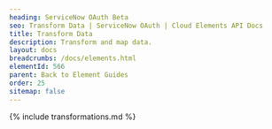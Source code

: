 ```yaml
---
heading: ServiceNow OAuth Beta
seo: Transform Data | ServiceNow OAuth | Cloud Elements API Docs
title: Transform Data
description: Transform and map data.
layout: docs
breadcrumbs: /docs/elements.html
elementId: 566
parent: Back to Element Guides
order: 25
sitemap: false
---
```


{% include transformations.md %}
